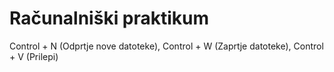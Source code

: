 # Računalniški praktikum
Control + N (Odprtje nove datoteke), Control + W (Zaprtje datoteke), Control + V (Prilepi)
